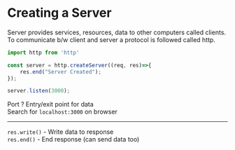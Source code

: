 # Creating a Server
Server provides services, resources, data to other computers called clients.  
To communicate b/w client and server a protocol is followed called http.

```js
import http from 'http'

const server = http.createServer((req, res)=>{
    res.end("Server Created");
});

server.listen(3000);
```



Port ?  Entry/exit point for data  
Search for `localhost:3000` on browser

---

`res.write()` - Write data to response  
`res.end()`   - End response (can send data too) 
